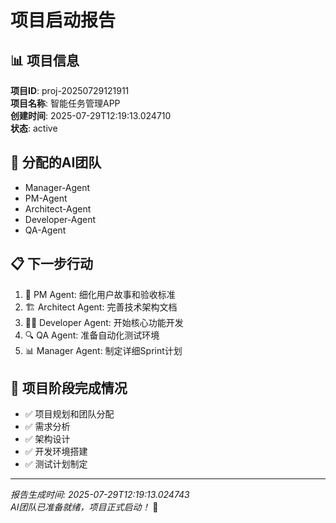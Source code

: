 # 项目启动报告

## 📊 项目信息

**项目ID**: proj-20250729121911  
**项目名称**: 智能任务管理APP  
**创建时间**: 2025-07-29T12:19:13.024710  
**状态**: active  

## 🤖 分配的AI团队

- Manager-Agent
- PM-Agent
- Architect-Agent
- Developer-Agent
- QA-Agent

## 📋 下一步行动

1. 🎯 PM Agent: 细化用户故事和验收标准
2. 🏗️ Architect Agent: 完善技术架构文档
3. 👨‍💻 Developer Agent: 开始核心功能开发
4. 🔍 QA Agent: 准备自动化测试环境
5. 📊 Manager Agent: 制定详细Sprint计划

## 🎯 项目阶段完成情况

- ✅ 项目规划和团队分配
- ✅ 需求分析  
- ✅ 架构设计
- ✅ 开发环境搭建
- ✅ 测试计划制定

---
*报告生成时间: 2025-07-29T12:19:13.024743*  
*AI团队已准备就绪，项目正式启动！* 🚀
